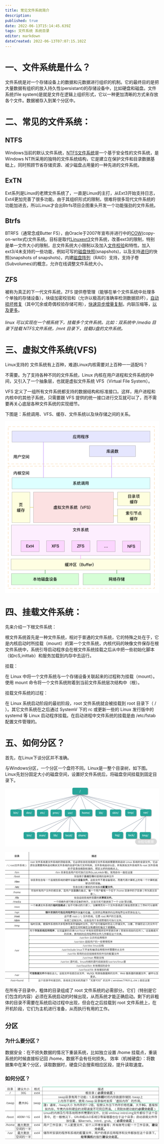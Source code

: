 ```yaml
---
title: 常见文件系统简介
description: 
published: true
date: 2022-06-13T15:14:45.639Z
tags: 文件系统 系统目录
editor: markdown
dateCreated: 2022-06-13T07:07:15.102Z
---
```


# 一、文件系统是什么？

文件系统是对一个存储设备上的数据和元数据进行组织的机制。它的最终目的是把大量数据有组织的放入持久性(persistant)的存储设备中，比如硬盘和磁盘。文件系统(file system)是就是文件在逻辑上组织形式，它以一种更加清晰的方式来存放各个文件。数据被存入到某个分区中。

# 二、常见的文件系统：
## NTFS
Windows当前的默认文件系统，[NTFS文件系统](https://baike.baidu.com/item/NTFS文件系统)是一个基于安全性的文件系统，是Windows NT所采用的独特的文件系统结构，它是建立在保护文件和目录数据基础上，同时照顾节省存储资源、减少磁盘占用量的一种先进的文件系统。

## ExTN
Ext系列是Linux的老牌文件系统了，一直是Linux的主打，从Ext3开始支持日志，Ext4更加完善了很多功能。由于其组织形式的限制，很难将很多现代文件系统的功能加进去，所以Linux才会出Btrfs项目企图重头开发一个功能强劲的文件系统。

## Btrfs
BTRFS（通常念成Butter FS），由Oracle于2007年宣布并进行中的[COW](https://baike.baidu.com/item/COW/3695670)(copy-on-write式)文件系统。目标是取代[Linux](https://baike.baidu.com/item/Linux/27050)[ext3](https://baike.baidu.com/item/ext3/822591)文件系统，改善ext3的限制，特别是单一文件大小的限制，总文件系统大小限制以及加入[文件校验](https://baike.baidu.com/item/文件校验/3409194)和特性。加入ext3/4未支持的一些功能，例如可写的[磁盘快照](https://baike.baidu.com/item/磁盘快照/10510314)(snapshots)，以及支持[递归](https://baike.baidu.com/item/递归/1740695)的快照(snapshots of snapshots)，内建[磁盘阵列](https://baike.baidu.com/item/磁盘阵列/1149823)（RAID）支持，支持子卷(Subvolumes)的概念，允许在线调整文件系统大小。

## ZFS
被称为真正的下一代文件系统，ZFS 提供卷管理（能够在单个文件系统中处理多个单独的存储设备），块级加密校验和（允许以极高的准确率检测数据损坏），[自动损坏修复](https://link.zhihu.com/?target=https%3A//en.wikipedia.org/wiki/Data_degradation%23Visual_example_of_data_degradation)（其中冗余或奇偶校验存储可用），[快速异步增量复制](https://link.zhihu.com/?target=https%3A//arstechnica.com/information-technology/2015/12/rsync-net-zfs-replication-to-the-cloud-is-finally-here-and-its-fast/)，内联压缩等，[以及更多](https://link.zhihu.com/?target=https%3A//arstechnica.com/information-technology/2014/02/ars-walkthrough-using-the-zfs-next-gen-filesystem-on-linux/)。

######  linux 可以实现在一个根系统下，挂载多个文件系统。比如：双系统中 /media 目录下挂载 NTFS文件系统，/mnt 目录下，挂载U盘的文件系统。


# 三、虚拟文件系统(VFS)
Linux支持的 文件系统有上百种，难道Linux内核需要对上百种一一适配吗？

不需要。为了支持各种不同的文件系统，Linux 内核在用户进程和文件系统的中间，又引入了一个抽象层，也就是虚拟文件系统 VFS（Virtual File System）。

VFS 定义了一组所有文件系统都支持的数据结构和标准接口。这样，用户进程和内核中的其他子系统，只需要跟 VFS 提供的统一接口进行交互就可以了，而不需要再关心底层各种文件系统的实现细节。

下图是：系统调用、VFS、缓存、文件系统以及块存储之间的关系。

![linux文件系统.png](/linux文件系统.png)

# 四、挂载文件系统：
先来介绍一下根文件系统：

根文件系统首先是一种文件系统，相对于普通的文件系统，它的特殊之处在于，它是内核启动时所挂载（mount）的第一个文件系统，内核代码的映像文件保存在根文件系统中，系统引导启动程序会在根文件系统挂载之后从中把一些初始化脚本（如rcS,inittab）和服务加载到内存中去运行。

挂载：

在 Linux 中将一个文件系统与一个存储设备关联起来的过程称为挂载（mount）。使用 mount 命令将一个文件系统附着到当前文件系统层次结构中（根）。

挂载文件系统的过程：

在 Linux 系统启动阶段的最初阶段，root 文件系统就会被挂载到 root 目录下（
/
）。其它文件系统在之后通过 SystemV 下的
rc
或更新一些的 Linux 发行版中的
systemd
等 Linux 启动程序挂载。在启动进程中文件系统的挂载是由
/etc/fstab
配置文件管理的。

# 五、如何分区？
首先，在Linux下谈分区并不准确。

与Windows分区，一个分区一个盘符不同。Linux是一整个目录树，如下图。Linux先划分固定大小的磁盘空间，设置好文件系统后，将磁盘空间挂载到固定目录下。

![linux目录结构.png](/linux目录结构.png)

![linux目录结构.png](/linux根目录.png)

在所有子目录中，粗体的目录组成了 root 文件系统的必需部分。它们（特别是它们包含的内容）必须在系统启动的时候出现，从而系统才能正确启动。剩下的非粗体的目录不需要在系统启动过程中出现，但会在之后挂载到 root 文件系统上，在开机阶段，它们为主机进行准备，从而执行有用的工作。

 

## 分区
 
### 为什么要分区？
数据安全：在不损失数据的情况下重装系统，比如独立设置 /home 挂载点，重装系统的时候直接标记回 /home，数据不会有任何损失。
效率（机械硬盘）：将数据集中在某个分区，读取数据时，硬盘只会搜索相应区段，提升读取速度。
 
### 如何分区？
![分区.png](/分区.png)
